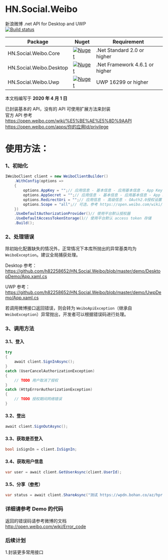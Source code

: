 ﻿# HN.Social.Weibo
新浪微博 .net API for Desktop and UWP  
[![Build status](https://github.com/h82258652/HN.Social.Weibo/workflows/CI/badge.svg)](https://github.com/h82258652/HN.Social.Weibo/workflows/CI/badge.svg)

| Package | Nuget | Requirement |
| - | - | - |
| HN.Social.Weibo.Core | [![Nuget](https://img.shields.io/nuget/v/HN.Social.Weibo.Core.svg)](https://www.nuget.org/packages/HN.Social.Weibo.Core) | .Net Standard 2.0 or higher |
| HN.Social.Weibo.Desktop | [![Nuget](https://img.shields.io/nuget/v/HN.Social.Weibo.Desktop.svg)](https://www.nuget.org/packages/HN.Social.Weibo.Desktop) | .Net Framework 4.6.1 or higher |
| HN.Social.Weibo.Uwp | [![Nuget](https://img.shields.io/nuget/v/HN.Social.Weibo.Uwp.svg)](https://www.nuget.org/packages/HN.Social.Weibo.Uwp) | UWP 16299 or higher |

本文档编写于 **2020 年 4 月 1 日**

已封装基本的 API，没有的 API 可使用扩展方法来封装  
官方 API 参考  
https://open.weibo.com/wiki/%E5%BE%AE%E5%8D%9AAPI  
https://open.weibo.com/apps/你的应用Id/privilege  

# 使用方法：
### 1、初始化
```C#
IWeiboClient client = new WeiboClientBuilder()
    .WithConfig(options =>
    {
        options.AppKey = "";// 应用信息 - 基本信息 - 应用基本信息 - App Key
        options.AppSecret = "";// 应用信息 - 基本信息 - 应用基本信息 - App Secret
        options.RedirectUri = "";// 应用信息 - 高级信息 - OAuth2.0授权设置 - 授权回调页
        options.Scope = "all";// 可选，参考 https://open.weibo.com/wiki/Scope
    })
    .UseDefaultAuthorizationProvider()// 使用平台默认授权器
    .UseDefaultAccessTokenStorage()// 使用平台默认 access token 存储
    .Build();
```

### 2、处理错误

除初始化配置缺失的情况外，正常情况下本库所抛出的异常基类均为 ``WeiboException``。建议全局捕获处理。  

Desktop 参考：  
https://github.com/h82258652/HN.Social.Weibo/blob/master/demo/DesktopDemo/App.xaml.cs

UWP 参考：  
https://github.com/h82258652/HN.Social.Weibo/blob/master/demo/UwpDemo/App.xaml.cs

若调用微博接口返回错误，则会转为 ``WeiboApiException``（继承自 ``WeiboException``）异常抛出，开发者可以根据错误码进行处理。

### 3、调用方法
#### 3.1、登入
```C#
try
{
    await client.SignInAsync();
}
catch (UserCancelAuthorizationException)
{
    // TODO 用户取消了授权
}
catch (HttpErrorAuthorizationException)
{
    // TODO 授权期间网络错误
}
```
#### 3.2、登出
```C#
await client.SignOutAsync();
```
#### 3.3、获取是否登入
```C#
bool isSignIn = client.IsSignIn;
```
#### 3.4、获取用户信息
```C#
var user = await client.GetUserAsync(client.UserId);
```
#### 3.5、分享（[参考](https://open.weibo.com/wiki/2/statuses/share)）
```C#
var status = await client.ShareAsync("测试 https://wpdn.bohan.co/az/hprichbg/rb/MandelaMonument_EN-US8903823453_1920x1080.jpg");
```

### 详细请参考 Demo 的代码

返回的错误码请参考微博的文档  
http://open.weibo.com/wiki/Error_code

### 后续计划

1.封装更多常用接口  
